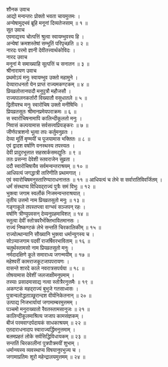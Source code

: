 शौनक उवाच  
आद्यो मन्वन्तरः प्रोक्तो भवता चायमुत्तमः ।  
अन्येषामुद्‍भवं ब्रूहि मनूनां दिव्यतेजसाम् ॥ १ ॥  
सूत उवाच  
एवमाद्यस्य चोत्पत्तिं श्रुत्वा स्वायम्भुवस्य हि ।  
अन्येषां क्रमशस्तेषां सम्भूतिं परिपृच्छति ॥ २ ॥  
नारदः परमो ज्ञानी देवीतत्त्वार्थकोविदः ।  
नारद उवाच  
मनूनां मे समाख्याहि सूत्पत्तिं च सनातन ॥ ३ ॥  
श्रीनारायण उवाच  
प्रथमोऽयं मनुः स्वायम्भुव उक्तो महामुने ।  
देव्याराधनतो येन प्राप्तं राज्यमकण्टकम् ॥ ४ ॥  
प्रियव्रतोत्तानपादौ मनुपुत्रौ महौजसौ ।  
राज्यपालनकर्तारौ विख्यातौ वसुधातले ॥ ५ ॥  
द्वितीयश्च मनुः स्वारोचिष उक्तो मनीषिभिः ।  
प्रियव्रतसुतः श्रीमानप्रमेयपराक्रमः ॥ ६ ॥  
स स्वारोचिषनामापि कालिन्दीकूलतो मनुः ।  
निवासं कल्पयामास सर्वसत्त्वप्रियङ्‌करः ॥ ७ ॥  
जीर्णपत्राशनो भूत्वा तपः कर्तुमनुव्रतः ।  
देव्या मूर्तिं मृण्मयीं च पूजयामास भक्तितः ॥ ८ ॥  
एवं द्वादश वर्षाणि वनस्थस्य तपस्यतः ।  
देवी प्रादुरभूत्तात सहस्रार्कसमद्युतिः ॥ ९ ॥  
ततः प्रसन्‍ना देवेशी स्तवराजेन सुव्रता ।  
ददौ स्वारोचिषायैव सर्वमन्वन्तराश्रयम् ॥ १० ॥  
आधिपत्यं जगद्धात्री तारिणीति प्रथामगात् ।  
एवं स्वारोचिषमनुस्तारिण्याराधनात्ततः ॥ ११ ॥
आधिपत्यं च लेभे स सर्वारातिविवर्जितम् ।  
धर्मं संस्थाप्य विधिवद्‌राज्यं पुत्रैः समं विभुः ॥ १२ ॥  
भुक्त्वा जगाम स्वर्लोकं निजमन्वन्तराश्रयात् ।  
तृतीय उत्तमो नाम प्रियव्रतसुतो मनुः ॥ १३ ॥  
गङ्‌गाकूले तपस्तप्त्वा वाग्भवं सञ्जपन् रहः ।  
वर्षाणि त्रीण्युपवसन् देव्यनुग्रहमाविशत् ॥ १४ ॥  
स्तुत्वा देवीं स्तोत्रवरैर्भक्तिभावितमानसः ।  
राज्यं निष्कण्टकं लेभे सन्ततिं चिरकालिकीम् ॥ १५ ॥  
राज्योत्थान्यानि सौख्यानि भुक्त्वा धर्मान्युगस्य च ।  
सोऽप्याजगाम पदवीं राजर्षिवरभाविताम् ॥ १६ ॥  
चतुर्थस्तामसो नाम प्रियव्रतसुतो मनुः ।  
नर्मदादक्षिणे कूले समाराध्य जगन्मयीम् ॥ १७ ॥  
महेश्वरीं कामराजकूटजापपरायणः ।  
वासन्ते शारदे काले नवरात्रसपर्यया ॥ १८ ॥  
तोषयामास देवेशीं जलजाक्षीमनूपमाम् ।  
तस्याः प्रसादमासाद्य नत्वा स्तोत्रैरनुत्तमैः ॥ १९ ॥  
अकण्टकं महद्‌राज्यं बुभुजे गतसाध्वसः ।  
पुत्रान्वलोद्धताञ्छूरान्दश वीर्यनिकेतनान् ॥ २० ॥  
उत्पाद्य निजभार्यायां जगामाम्बरमुत्तमम् ।  
पञ्चमो मनुराख्यातो रैवतस्तामसानुजः ॥ २१ ॥  
कालिन्दीकूलमाश्रित्य जजाप कामसंज्ञकम् ।  
बीजं परमवाग्दर्पदायकं साधकाश्रयम् ॥ २२ ॥  
एतदाराधनादाप स्वाराज्यर्द्धिमनुत्तमाम् ।  
बलमप्रहतं लोके सर्वसिद्धिविधायकम् ॥ २३ ॥  
सन्ततिं चिरकालीनां पुत्रपौत्रमयीं शुभाम् ।  
धर्मान्व्यस्य व्यवस्थाप्य विषयानुपभुज्य च ।  
जगामाप्रतिमः शूरो महेन्द्रालयमुत्तमम् ॥ २४ ॥
